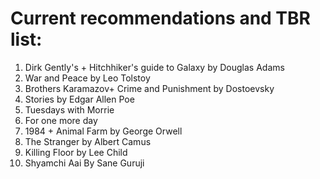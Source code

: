 # Current recommendations and TBR list:

1. Dirk Gently's + Hitchhiker's guide to Galaxy by Douglas Adams
2. War and Peace by Leo Tolstoy
3. Brothers Karamazov+ Crime and Punishment by Dostoevsky
4. Stories by Edgar Allen Poe
5. Tuesdays with Morrie 
6. For one more day
7. 1984 + Animal Farm by George Orwell
8. The Stranger by Albert Camus
9. Killing Floor by Lee Child
10. Shyamchi Aai By Sane Guruji
